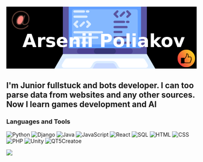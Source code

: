 ![Header](https://github.com/PirateWar2022/PirateWar2022/blob/ebadc5c84449c85a649ea41605e3d5e9e483354b/assets/Untitled.png)

## I'm Junior fullstuck and bots developer. I can too parse data from websites and any other sources. Now I learn games development and AI

### Languages and Tools
![Python](https://img.shields.io/badge/Python-black?style=for-the-badge&logo=python) ![Django](https://img.shields.io/badge/Django-black?style=for-the-badge&logo=django) ![Java](https://img.shields.io/badge/Java-black?style=for-the-badge&logo=java) ![JavaScript](https://img.shields.io/badge/Javascript-black?style=for-the-badge?logo=javascript) ![React](https://img.shields.io/badge/React-black?style=for-the-badge?logo=react) ![SQL](https://img.shields.io/badge/MySQL-black?style=for-the-badge&logo=MySql) ![HTML](https://img.shields.io/badge/HTML-black?style=for-the-badge&logo=html) ![CSS](https://img.shields.io/badge/CSS-black?style=for-the-badge&logo=css)![PHP](https://img.shields.io/badge/PHP-black?style=for-the-badge&logo=php) ![Unity](https://img.shields.io/badge/Unity-black?style=for-the-badge&logo=unity) ![QT5Creatoe](https://img.shields.io/badge/QtCreator-black?style=for-the-badge&logo=Qt) 


![](https://media.giphy.com/media/BgKEiHf1xNV0h6IcSX/giphy.gif)
